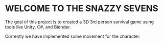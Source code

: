 # WELCOME TO THE SNAZZY SEVENS

The goal of this project is to created a 3D 3rd person  survival game using tools like Unity, C#, and Blender.


Currently we have implemented some movement for the character.
